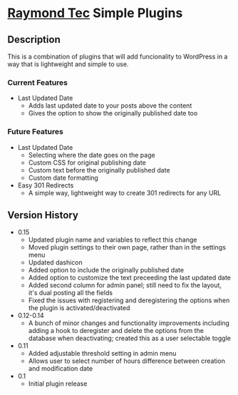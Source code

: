 # [Raymond Tec](https://raymondtec.com) Simple Plugins

## Description
This is a combination of plugins that will add funcionality to WordPress in a way that is lightweight and simple to use.

### Current Features
* Last Updated Date
  * Adds last updated date to your posts above the content
  * Gives the option to show the originally published date too

### Future Features
* Last Updated Date
  * Selecting where the date goes on the page
  * Custom CSS for original publishing date
  * Custom text before the originally published date
  * Custom date formatting
* Easy 301 Redirects
  * A simple way, lightweight way to create 301 redirects for any URL 

## Version History
* 0.15 
  * Updated plugin name and variables to reflect this change
  * Moved plugin settings to their own page, rather than in the settings menu
  * Updated dashicon
  * Added option to include the originally published date
  * Added option to customize the text preceeding the last updated date
  * Added second column for admin panel; still need to fix the layout, it's dual posting all the fields
  * Fixed the issues with registering and deregistering the options when the plugin is activated/deactivated
* 0.12-0.14
  * A bunch of minor changes and functionality improvements including adding a hook to deregister and delete the options from the database when deactivating; created this as a user selectable toggle
* 0.11 
  * Added adjustable threshold setting in admin menu
  * Allows user to select number of hours difference between creation and modification date
* 0.1 
  * Initial plugin release
